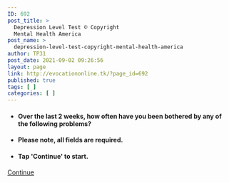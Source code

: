 ```yaml
---
ID: 692
post_title: >
  Depression Level Test © Copyright
  Mental Health America
post_name: >
  depression-level-test-copyright-mental-health-america
author: TP31
post_date: 2021-09-02 09:26:56
layout: page
link: http://evocationonline.tk/?page_id=692
published: true
tags: [ ]
categories: [ ]
---
```

<p><!-- wp:list --></p>
<ul>
<li>
<h4><b>Over</b><b> the last 2 weeks</b>, how often have you been bothered by any of the following problems?</h4>
</li>
<li>
<h4>Please note, all fields are required.</h4>
</li>
<li>
<h4>Tap '<b>Continue</b>' to start.</h4>
</li>
</ul>
<p><!-- /wp:list --></p>
<p><!-- wp:qsm/main-block {"quiz":"2"} /--></p>		
			<a href="http://evocationonline.tk/?page_id=1378" role="button">
						Continue
					</a>